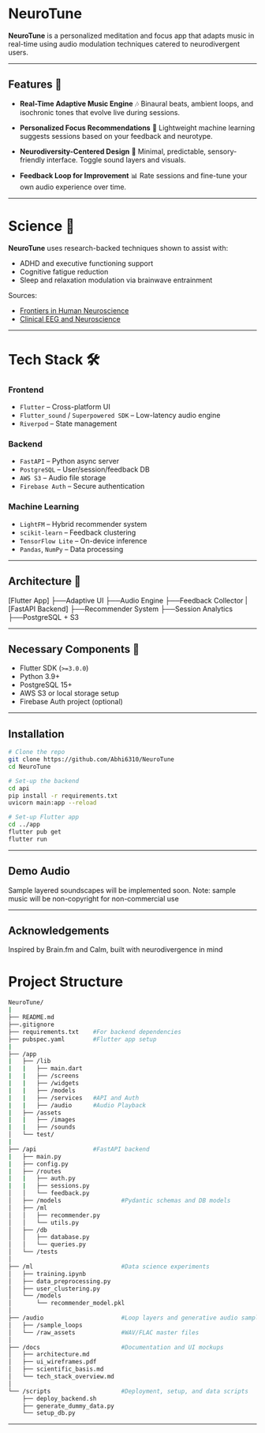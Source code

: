 # NeuroTune
**NeuroTune** is a personalized meditation and focus app that adapts music in real-time using audio modulation techniques catered to neurodivergent users.

------
## Features 🚀

- **Real-Time Adaptive Music Engine** 🎶
  Binaural beats, ambient loops, and isochronic tones that evolve live during sessions.

- **Personalized Focus Recommendations** 🧠
  Lightweight machine learning suggests sessions based on your feedback and neurotype.

- **Neurodiversity-Centered Design** 🧘
  Minimal, predictable, sensory-friendly interface. Toggle sound layers and visuals.

- **Feedback Loop for Improvement** 📊
  Rate sessions and fine-tune your own audio experience over time.

------
# Science 🧪
**NeuroTune** uses research-backed techniques shown to assist with:
- ADHD and executive functioning support
- Cognitive fatigue reduction
- Sleep and relaxation modulation via brainwave entrainment

Sources:  
- [Frontiers in Human Neuroscience](https://www.frontiersin.org/journals/human-neuroscience)  
- [Clinical EEG and Neuroscience](https://journals.sagepub.com/home/eeg)

------
# Tech Stack 🛠️
### **Frontend**
- `Flutter` – Cross-platform UI
- `Flutter_sound` / `Superpowered SDK` – Low-latency audio engine
- `Riverpod` – State management

### **Backend**
- `FastAPI` – Python async server
- `PostgreSQL` – User/session/feedback DB
- `AWS S3` – Audio file storage
- `Firebase Auth` – Secure authentication

### **Machine Learning**
- `LightFM` – Hybrid recommender system
- `scikit-learn` – Feedback clustering
- `TensorFlow Lite` – On-device inference
- `Pandas`, `NumPy` – Data processing

------
## Architecture 🧱
[Flutter App]
├──Adaptive UI
├──Audio Engine
├──Feedback Collector
|
[FastAPI Backend]
├──Recommender System
├──Session Analytics
├──PostgreSQL + S3

-----
## Necessary Components 🔧
- Flutter SDK (`>=3.0.0`)
- Python 3.9+
- PostgreSQL 15+
- AWS S3 or local storage setup
- Firebase Auth project (optional)

------
## Installation
```bash
# Clone the repo
git clone https://github.com/Abhi6310/NeuroTune
cd NeuroTune

# Set-up the backend
cd api
pip install -r requirements.txt
uvicorn main:app --reload

# Set-up Flutter app
cd ../app
flutter pub get
flutter run
```
-----
## Demo Audio
Sample layered soundscapes will be implemented soon. Note: sample music will be non-copyright for non-commercial use

-----
## Acknowledgements
Inspired by Brain.fm and Calm, built with neurodivergence in mind

# Project Structure
```bash
NeuroTune/
|
├── README.md
├──.gitignore
├── requirements.txt    #For backend dependencies
├── pubspec.yaml        #Flutter app setup
|
├── /app
|   ├── /lib
|   |   ├── main.dart
|   |   ├── /screens
|   |   ├── /widgets
|   |   ├── /models
|   |   ├── /services   #API and Auth
|   |   ├── /audio      #Audio Playback
|   ├── /assets
|   |   ├── /images
|   |   ├── /sounds
│   └── test/
|
├── /api                #FastAPI backend
|   ├── main.py
|   ├── config.py
|   ├── /routes
|   |   ├── auth.py
|   |   ├── sessions.py
│   │   └── feedback.py
│   ├── /models                 #Pydantic schemas and DB models
│   ├── /ml
│   │   ├── recommender.py
│   │   └── utils.py
│   ├── /db
│   │   ├── database.py
│   │   └── queries.py
│   └── /tests
│
├── /ml                         #Data science experiments
│   ├── training.ipynb
│   ├── data_preprocessing.py
│   ├── user_clustering.py
│   └── /models
│       └── recommender_model.pkl
│
├── /audio                      #Loop layers and generative audio samples
│   ├── /sample_loops
│   └── /raw_assets             #WAV/FLAC master files
│
├── /docs                       #Documentation and UI mockups
│   ├── architecture.md
│   ├── ui_wireframes.pdf
│   ├── scientific_basis.md
│   └── tech_stack_overview.md
│
└── /scripts                    #Deployment, setup, and data scripts
    ├── deploy_backend.sh
    ├── generate_dummy_data.py
    └── setup_db.py
```
-----